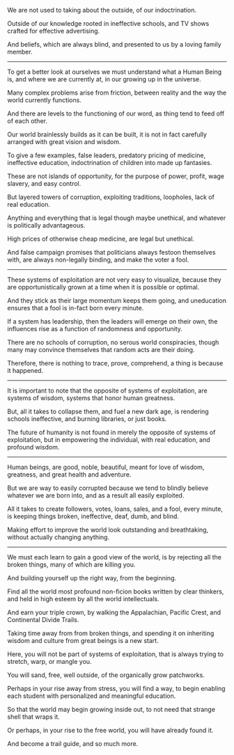 We are not used to taking about the outside,
of our indoctrination.

Outside of our knowledge rooted in ineffective schools,
and TV shows crafted for effective advertising.

And beliefs, which are always blind,
and presented to us by a loving family member.

----

To get a better look at ourselves we must understand what a Human Being is,
and where we are currently at, in our growing up in the universe.

Many complex problems arise from friction,
between reality and the way the world currently functions.

And there are levels to the functioning of our word,
as thing tend to feed off of each other.

Our world brainlessly builds as it can be built,
it is not in fact carefully arranged with great vision and wisdom.

To give a few examples, false leaders, predatory pricing of medicine,
ineffective education, indoctrination of children into made up fantasies.

These are not islands of opportunity,
for the purpose of power, profit, wage slavery, and easy control.

But layered towers of corruption,
exploiting traditions, loopholes, lack of real education.

Anything and everything that is legal though maybe unethical,
and whatever is politically advantageous.

High prices of otherwise cheap medicine,
are legal but unethical.

And false campaign promises that politicians always festoon themselves with,
are always non-legally binding, and make the voter a fool.

---

These systems of exploitation are not very easy to visualize,
because they are opportunistically grown at a time when it is possible or optimal.

And they stick as their large momentum keeps them going,
and uneducation ensures that a fool is in-fact born every minute.

If a system has leadership, then the leaders will emerge on their own,
the influences rise as a function of randomness and opportunity.

There are no schools of corruption, no serous world conspiracies,
though many may convince themselves that random acts are their doing.

Therefore, there is nothing to trace, prove, comprehend,
a thing is because it happened.

---

It is important to note that the opposite of systems of exploitation,
are systems of wisdom, systems that honor human greatness.

But, all it takes to collapse them, and fuel a new dark age,
is rendering schools ineffective, and burning libraries, or just books.

The future of humanity is not found in merely the opposite of systems of exploitation,
but in empowering the individual, with real education, and profound wisdom.

---

Human beings, are good, noble, beautiful,
meant for love of wisdom, greatness, and great health and adventure.

But we are way to easily corrupted because we tend to blindly believe whatever we are born into,
and as a result all easily exploited.

All it takes to create followers, votes, loans, sales, and a fool, every minute,
is keeping things broken, ineffective, deaf, dumb, and blind.

Making effort to improve the world look outstanding and breathtaking,
without actually changing anything.

---

We must each learn to gain a good view of the world,
is by rejecting all the broken things, many of which are killing you.

And building yourself up the right way,
from the beginning.

Find all the world most profound non-ficion books written by clear thinkers,
and held in high esteem by all the world intellectuals.

And earn your triple crown,
by walking the Appalachian, Pacific Crest, and Continental Divide Trails.

Taking time away from from broken things,
and spending it on inheriting wisdom and culture from great beings is a new start.

Here, you will not be part of systems of exploitation,
that is always trying to stretch, warp, or mangle you.

You will sand, free, well outside,
of the organically grow patchworks.

Perhaps in your rise away from stress, you will find a way,
to begin enabling each student with personalized and meaningful education.

So that the world may begin growing inside out,
to not need that strange shell that wraps it.

Or perhaps, in your rise to the free world,
you will have already found it.

And become a trail guide,
and so much more.
